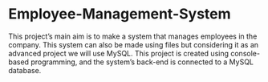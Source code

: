 # Employee-Management-System
This project’s main aim is to make a system that manages employees in the company. This system can also be made using files but considering it as an advanced project we will use MySQL. This project is created using console-based programming, and the system’s back-end is connected to a MySQL database.
